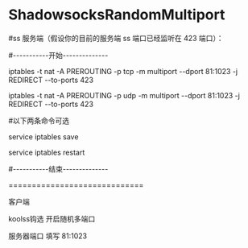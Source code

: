 # ShadowsocksRandomMultiport

#ss 服务端（假设你的目前的服务端 ss 端口已经监听在 423 端口）：

#-----------开始--------------

iptables -t nat -A PREROUTING -p tcp -m multiport --dport 81:1023 -j REDIRECT --to-ports 423

iptables -t nat -A PREROUTING -p udp -m multiport --dport 81:1023 -j REDIRECT --to-ports 423

#以下两条命令可选

service iptables save

service iptables restart

#-----------结束--------------

=============================

客户端

koolss钩选 开启随机多端口

服务器端口 填写 81:1023
